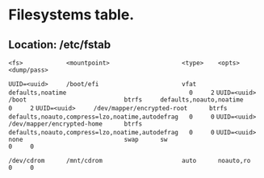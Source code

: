 # Filesystems table.
## Location: /etc/fstab

`<fs>            <mountpoint>                    <type>    <opts>                                            <dump/pass>`

`UUID=<uuid>     /boot/efi                       vfat      defaults,noatime                                  0     2`
`UUID=<uuid>     /boot                           btrfs     defaults,noauto,noatime                           0     2`
`UUID=<uuid>     /dev/mapper/encrypted-root      btrfs     defaults,noauto,compress=lzo,noatime,autodefrag   0     0`
`UUID=<uuid>     /dev/mapper/encrypted-home      btrfs     defaults,noauto,compress=lzo,noatime,autodefrag   0     0`
`UUID=<uuid>     none                            swap      sw                                                0     0`

`/dev/cdrom      /mnt/cdrom                      auto      noauto,ro                                         0     0`
